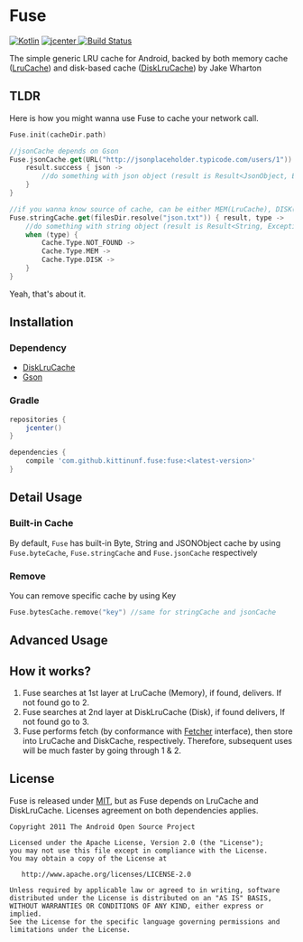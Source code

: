 # Fuse

[ ![Kotlin](https://img.shields.io/badge/Kotlin-1.1.4.3-blue.svg)](http://kotlinlang.org) [ ![jcenter](https://api.bintray.com/packages/kittinunf/maven/Fuse/images/download.svg) ](https://bintray.com/kittinunf/maven/Fuse/_latestVersion) [![Build Status](https://travis-ci.org/kittinunf/Fuse.svg?branch=master)](https://travis-ci.org/kittinunf/Fuse)


The simple generic LRU cache for Android, backed by both memory cache ([LruCache](http://developer.android.com/reference/android/util/LruCache.html)) and disk-based cache ([DiskLruCache](https://github.com/JakeWharton/DiskLruCache)) by Jake Wharton 

## TLDR 

Here is how you might wanna use Fuse to cache your network call.

```Kotlin
Fuse.init(cacheDir.path)

//jsonCache depends on Gson
Fuse.jsonCache.get(URL("http://jsonplaceholder.typicode.com/users/1")) { result ->
    result.success { json ->
        //do something with json object (result is Result<JsonObject, Exception>)
    }
}

//if you wanna know source of cache, can be either MEM(LruCache), DISK(DiskLruCache), NOT_FOUND(newly fetched)
Fuse.stringCache.get(filesDir.resolve("json.txt")) { result, type ->
    //do something with string object (result is Result<String, Exception>)
    when (type) {
        Cache.Type.NOT_FOUND -> 
        Cache.Type.MEM -> 
        Cache.Type.DISK -> 
    }
}
```

Yeah, that's about it.

## Installation

### Dependency

* [DiskLruCache](https://github.com/JakeWharton/DiskLruCache)
* [Gson](https://github.com/google/gson)

### Gradle

```Groovy
repositories {
    jcenter()
}
```

```Groovy
dependencies {
    compile 'com.github.kittinunf.fuse:fuse:<latest-version>'
}
```

## Detail Usage

### Built-in Cache

By default, `Fuse` has built-in Byte, String and JSONObject cache by using `Fuse.byteCache`, `Fuse.stringCache` and `Fuse.jsonCache` respectively

### Remove

You can remove specific cache by using Key

```Kotlin
Fuse.bytesCache.remove("key") //same for stringCache and jsonCache
```

## Advanced Usage

## How it works?

1. Fuse searches at 1st layer at LruCache (Memory), if found, delivers. If not found go to 2.
2. Fuse searches at 2nd layer at DiskLruCache (Disk), if found delivers, If not found go to 3.
3. Fuse performs fetch (by conformance with [Fetcher](https://github.com/kittinunf/Fuse/blob/master/fuse/src/main/kotlin/com/github/kittinunf/fuse/core/fetch/Fetcher.kt) interface), then store into LruCache and DiskCache, respectively. Therefore, subsequent uses will be much faster by going through 1 & 2. 

## License

Fuse is released under [MIT](https://opensource.org/licenses/MIT), but as Fuse depends on LruCache and DiskLruCache. Licenses agreement on both dependencies applies.

```
Copyright 2011 The Android Open Source Project

Licensed under the Apache License, Version 2.0 (the "License");
you may not use this file except in compliance with the License.
You may obtain a copy of the License at

   http://www.apache.org/licenses/LICENSE-2.0

Unless required by applicable law or agreed to in writing, software
distributed under the License is distributed on an "AS IS" BASIS,
WITHOUT WARRANTIES OR CONDITIONS OF ANY KIND, either express or implied.
See the License for the specific language governing permissions and
limitations under the License.
```

